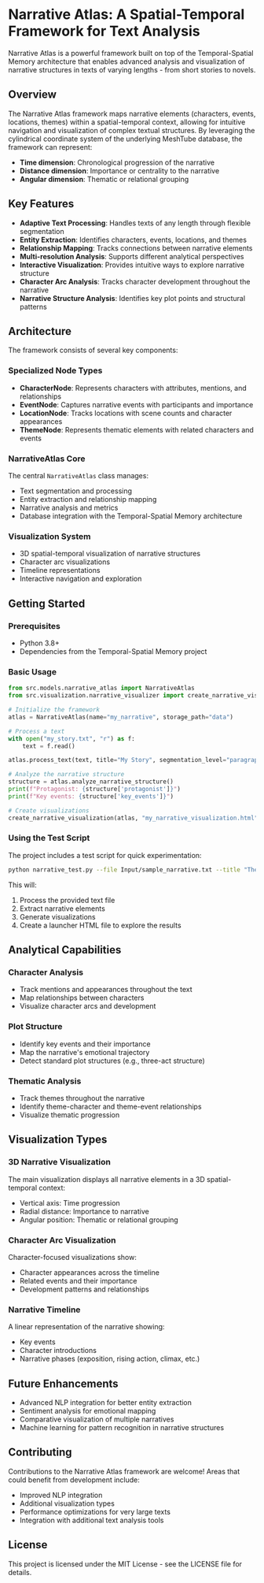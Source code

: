 # Narrative Atlas: A Spatial-Temporal Framework for Text Analysis

Narrative Atlas is a powerful framework built on top of the Temporal-Spatial Memory architecture that enables advanced analysis and visualization of narrative structures in texts of varying lengths - from short stories to novels.

## Overview

The Narrative Atlas framework maps narrative elements (characters, events, locations, themes) within a spatial-temporal context, allowing for intuitive navigation and visualization of complex textual structures. By leveraging the cylindrical coordinate system of the underlying MeshTube database, the framework can represent:

- **Time dimension**: Chronological progression of the narrative
- **Distance dimension**: Importance or centrality to the narrative
- **Angular dimension**: Thematic or relational grouping

## Key Features

- **Adaptive Text Processing**: Handles texts of any length through flexible segmentation
- **Entity Extraction**: Identifies characters, events, locations, and themes
- **Relationship Mapping**: Tracks connections between narrative elements
- **Multi-resolution Analysis**: Supports different analytical perspectives
- **Interactive Visualization**: Provides intuitive ways to explore narrative structure
- **Character Arc Analysis**: Tracks character development throughout the narrative
- **Narrative Structure Analysis**: Identifies key plot points and structural patterns

## Architecture

The framework consists of several key components:

### Specialized Node Types

- **CharacterNode**: Represents characters with attributes, mentions, and relationships
- **EventNode**: Captures narrative events with participants and importance
- **LocationNode**: Tracks locations with scene counts and character appearances
- **ThemeNode**: Represents thematic elements with related characters and events

### NarrativeAtlas Core

The central `NarrativeAtlas` class manages:
- Text segmentation and processing
- Entity extraction and relationship mapping
- Narrative analysis and metrics
- Database integration with the Temporal-Spatial Memory architecture

### Visualization System

- 3D spatial-temporal visualization of narrative structures
- Character arc visualizations
- Timeline representations
- Interactive navigation and exploration

## Getting Started

### Prerequisites

- Python 3.8+
- Dependencies from the Temporal-Spatial Memory project

### Basic Usage

```python
from src.models.narrative_atlas import NarrativeAtlas
from src.visualization.narrative_visualizer import create_narrative_visualization

# Initialize the framework
atlas = NarrativeAtlas(name="my_narrative", storage_path="data")

# Process a text
with open("my_story.txt", "r") as f:
    text = f.read()

atlas.process_text(text, title="My Story", segmentation_level="paragraph")

# Analyze the narrative structure
structure = atlas.analyze_narrative_structure()
print(f"Protagonist: {structure['protagonist']}")
print(f"Key events: {structure['key_events']}")

# Create visualizations
create_narrative_visualization(atlas, "my_narrative_visualization.html")
```

### Using the Test Script

The project includes a test script for quick experimentation:

```bash
python narrative_test.py --file Input/sample_narrative.txt --title "The Journey of Heroes" --segmentation paragraph
```

This will:
1. Process the provided text file
2. Extract narrative elements
3. Generate visualizations
4. Create a launcher HTML file to explore the results

## Analytical Capabilities

### Character Analysis

- Track mentions and appearances throughout the text
- Map relationships between characters
- Visualize character arcs and development

### Plot Structure

- Identify key events and their importance
- Map the narrative's emotional trajectory
- Detect standard plot structures (e.g., three-act structure)

### Thematic Analysis

- Track themes throughout the narrative
- Identify theme-character and theme-event relationships
- Visualize thematic progression

## Visualization Types

### 3D Narrative Visualization

The main visualization displays all narrative elements in a 3D spatial-temporal context:
- Vertical axis: Time progression
- Radial distance: Importance to narrative
- Angular position: Thematic or relational grouping

### Character Arc Visualization

Character-focused visualizations show:
- Character appearances across the timeline
- Related events and their importance
- Development patterns and relationships

### Narrative Timeline

A linear representation of the narrative showing:
- Key events
- Character introductions
- Narrative phases (exposition, rising action, climax, etc.)

## Future Enhancements

- Advanced NLP integration for better entity extraction
- Sentiment analysis for emotional mapping
- Comparative visualization of multiple narratives
- Machine learning for pattern recognition in narrative structures

## Contributing

Contributions to the Narrative Atlas framework are welcome! Areas that could benefit from development include:
- Improved NLP integration
- Additional visualization types
- Performance optimizations for very large texts
- Integration with additional text analysis tools

## License

This project is licensed under the MIT License - see the LICENSE file for details. 